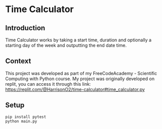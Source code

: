 # Time Calculator

## Introduction
Time Calculator works by taking a start time, duration and optionally a starting day of the week and outputting the end date time.

## Context
This project was developed as part of my FreeCodeAcademy - Scientific Computing with Python course. My project was originally developed on replit, you can access it through this link: https://replit.com/@HarrisonO2/time-calculator#time_calculator.py        

## Setup
```
pip install pytest
python main.py
```

